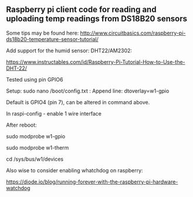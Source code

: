 ## Raspberry pi client code for reading and uploading temp readings from DS18B20 sensors

Some tips may be found here: http://www.circuitbasics.com/raspberry-pi-ds18b20-temperature-sensor-tutorial/

Add support for the humid sensor: DHT22/AM2302:

https://www.instructables.com/id/Raspberry-Pi-Tutorial-How-to-Use-the-DHT-22/

Tested using pin GPIO6

Setup:
sudo nano /boot/config.txt :
Append line:
dtoverlay=w1-gpio

Default is GPIO4 (pin 7), can be altered in command above.

In raspi-config - enable 1 wire interface

After reboot:

sudo modprobe w1-gpio

sudo modprobe w1-therm

cd /sys/bus/w1/devices


Also wise to consider enabling whatchdog on raspberry:

https://diode.io/blog/running-forever-with-the-raspberry-pi-hardware-watchdog

